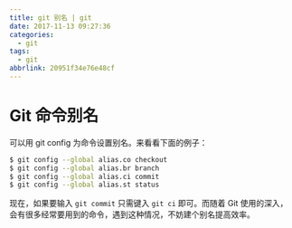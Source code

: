 ```yaml
---
title: git 别名 | git
date: 2017-11-13 09:27:36
categories:
  - git
tags:
  - git
abbrlink: 20951f34e76e48cf
---
```


# Git 命令别名

可以用 git config 为命令设置别名。来看看下面的例子：
```sh
$ git config --global alias.co checkout
$ git config --global alias.br branch
$ git config --global alias.ci commit
$ git config --global alias.st status
```

现在，如果要输入 `git commit` 只需键入 `git ci` 即可。而随着 Git 使用的深入，会有很多经常要用到的命令，遇到这种情况，不妨建个别名提高效率。

